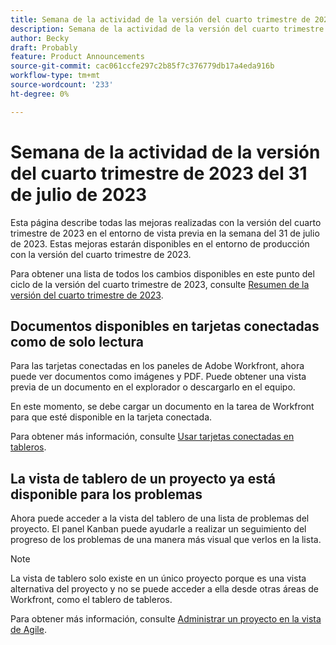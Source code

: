 ```yaml
---
title: Semana de la actividad de la versión del cuarto trimestre de 2023 del 31 de julio de 2023
description: Semana de la actividad de la versión del cuarto trimestre de 2023 del 31 de julio de 2023
author: Becky
draft: Probably
feature: Product Announcements
source-git-commit: cac061ccfe297c2b85f7c376779db17a4eda916b
workflow-type: tm+mt
source-wordcount: '233'
ht-degree: 0%

---
```


# Semana de la actividad de la versión del cuarto trimestre de 2023 del 31 de julio de 2023

Esta página describe todas las mejoras realizadas con la versión del cuarto trimestre de 2023 en el entorno de vista previa en la semana del 31 de julio de 2023. Estas mejoras estarán disponibles en el entorno de producción con la versión del cuarto trimestre de 2023.

Para obtener una lista de todos los cambios disponibles en este punto del ciclo de la versión del cuarto trimestre de 2023, consulte [Resumen de la versión del cuarto trimestre de 2023](/help/quicksilver/product-announcements/product-releases/23-q4-release-activity/23-q4-release-overview.md).

## Documentos disponibles en tarjetas conectadas como de solo lectura

Para las tarjetas conectadas en los paneles de Adobe Workfront, ahora puede ver documentos como imágenes y PDF. Puede obtener una vista previa de un documento en el explorador o descargarlo en el equipo.

En este momento, se debe cargar un documento en la tarea de Workfront para que esté disponible en la tarjeta conectada.

Para obtener más información, consulte [Usar tarjetas conectadas en tableros](/help/quicksilver/agile/get-started-with-boards/connected-cards.md).

## La vista de tablero de un proyecto ya está disponible para los problemas

Ahora puede acceder a la vista del tablero de una lista de problemas del proyecto. El panel Kanban puede ayudarle a realizar un seguimiento del progreso de los problemas de una manera más visual que verlos en la lista.

>[!NOTE]
>
>La vista de tablero solo existe en un único proyecto porque es una vista alternativa del proyecto y no se puede acceder a ella desde otras áreas de Workfront, como el tablero de tableros.

Para obtener más información, consulte [Administrar un proyecto en la vista de Agile](/help/quicksilver/manage-work/projects/manage-projects/manage-projects-in-agile-view.md).
